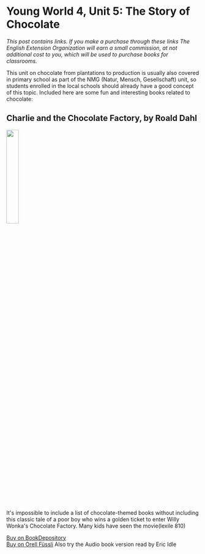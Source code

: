 # Young World 4, Unit 5: The Story of Chocolate

 *This post contains links. If you make a purchase through these links The English Extension Organization will earn a small commission, at not additional cost to you, which will be used to purchase books for classrooms.*

This unit on chocolate from plantations to production is usually also covered in primary school as part of the NMG (Natur, Mensch, Gesellschaft) unit, so students enrolled in the local schools should already have a good concept of this topic.  Included here are some fun and interesting books related to chocolate:

## Charlie and the Chocolate Factory, by Roald Dahl

<img src="https://imgur.com/gSBaQBZ.png" width="25%" />

It's impossible to include a list of chocolate-themed books without including this classic tale of a poor boy who wins a golden ticket to enter Willy Wonka's Chocolate Factory.  Many kids have seen the movie(lexile 810)

<a href="https://www.bookdepository.com/Charlie-Chocolate-Factory-Roald-Dahl/9780142410318?ref=grid-view&qid=1665931796298&sr=1-1" rel="nofollow"> Buy on BookDepository</a>  
<a href="https://www.orellfuessli.ch/shop/home/artikeldetails/A1039801520" rel="nofollow">Buy on Orell Füssli</a>
Also try the Audio book version read by Eric Idle

<!--stackedit_data:
eyJoaXN0b3J5IjpbMzM1MjU2NTc5LC0xNDU5NzcxMTkzLDE2Nj
E3MjE5MjcsLTE1NTczODY3OTQsODY4NzY4MzAsOTIyMDM1NjY0
LDE3MjQ5MjI3NDEsLTEyODY0MDM2MDddfQ==
-->